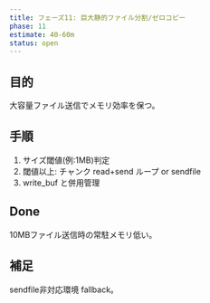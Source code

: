 ```yaml
---
title: フェーズ11: 巨大静的ファイル分割/ゼロコピー
phase: 11
estimate: 40-60m
status: open
---
```


## 目的
大容量ファイル送信でメモリ効率を保つ。

## 手順
1. サイズ閾値(例:1MB)判定
2. 閾値以上: チャンク read+send ループ or sendfile
3. write_buf と併用管理

## Done
10MBファイル送信時の常駐メモリ低い。

## 補足
sendfile非対応環境 fallback。
